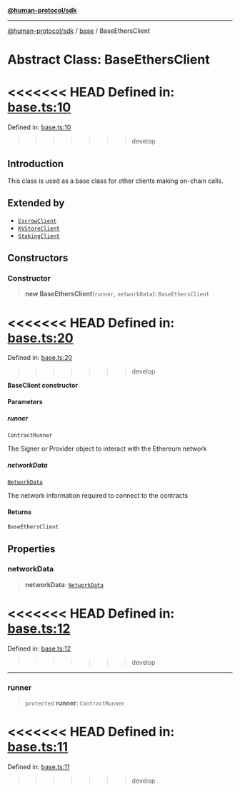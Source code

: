 [**@human-protocol/sdk**](../../README.md)

***

[@human-protocol/sdk](../../modules.md) / [base](../README.md) / BaseEthersClient

# Abstract Class: BaseEthersClient

<<<<<<< HEAD
Defined in: [base.ts:10](https://github.com/humanprotocol/human-protocol/blob/daa33ac30e8a8fd3dd7bbd077ced2e0ab16f7bab/packages/sdk/typescript/human-protocol-sdk/src/base.ts#L10)
=======
Defined in: [base.ts:10](https://github.com/humanprotocol/human-protocol/blob/8c6afbe01e352b593635124b575731df11c509c7/packages/sdk/typescript/human-protocol-sdk/src/base.ts#L10)
>>>>>>> develop

## Introduction

This class is used as a base class for other clients making on-chain calls.

## Extended by

- [`EscrowClient`](../../escrow/classes/EscrowClient.md)
- [`KVStoreClient`](../../kvstore/classes/KVStoreClient.md)
- [`StakingClient`](../../staking/classes/StakingClient.md)

## Constructors

### Constructor

> **new BaseEthersClient**(`runner`, `networkData`): `BaseEthersClient`

<<<<<<< HEAD
Defined in: [base.ts:20](https://github.com/humanprotocol/human-protocol/blob/daa33ac30e8a8fd3dd7bbd077ced2e0ab16f7bab/packages/sdk/typescript/human-protocol-sdk/src/base.ts#L20)
=======
Defined in: [base.ts:20](https://github.com/humanprotocol/human-protocol/blob/8c6afbe01e352b593635124b575731df11c509c7/packages/sdk/typescript/human-protocol-sdk/src/base.ts#L20)
>>>>>>> develop

**BaseClient constructor**

#### Parameters

##### runner

`ContractRunner`

The Signer or Provider object to interact with the Ethereum network

##### networkData

[`NetworkData`](../../types/type-aliases/NetworkData.md)

The network information required to connect to the contracts

#### Returns

`BaseEthersClient`

## Properties

### networkData

> **networkData**: [`NetworkData`](../../types/type-aliases/NetworkData.md)

<<<<<<< HEAD
Defined in: [base.ts:12](https://github.com/humanprotocol/human-protocol/blob/daa33ac30e8a8fd3dd7bbd077ced2e0ab16f7bab/packages/sdk/typescript/human-protocol-sdk/src/base.ts#L12)
=======
Defined in: [base.ts:12](https://github.com/humanprotocol/human-protocol/blob/8c6afbe01e352b593635124b575731df11c509c7/packages/sdk/typescript/human-protocol-sdk/src/base.ts#L12)
>>>>>>> develop

***

### runner

> `protected` **runner**: `ContractRunner`

<<<<<<< HEAD
Defined in: [base.ts:11](https://github.com/humanprotocol/human-protocol/blob/daa33ac30e8a8fd3dd7bbd077ced2e0ab16f7bab/packages/sdk/typescript/human-protocol-sdk/src/base.ts#L11)
=======
Defined in: [base.ts:11](https://github.com/humanprotocol/human-protocol/blob/8c6afbe01e352b593635124b575731df11c509c7/packages/sdk/typescript/human-protocol-sdk/src/base.ts#L11)
>>>>>>> develop
